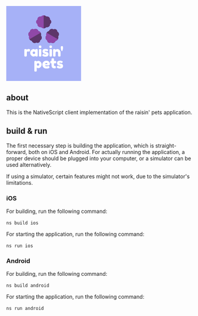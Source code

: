 ![raisin-pets-logo](./images/logo-raisin-purple.png?raw=true "Logo")

## about
This is the NativeScript client implementation of the raisin' pets application.

## build & run

The first necessary step is building the application, which is straight-forward, both on iOS and Android. For actually running the application, a proper device should be plugged into your computer, or a simulator can be used alternatively.

If using a simulator, certain features might not work, due to the simulator's limitations.

### iOS

For building, run the following command:

```
ns build ios
```

For starting the application, run the following command:

```
ns run ios
```

### Android

For building, run the following command:

```
ns build android
```

For starting the application, run the following command:

```
ns run android
```